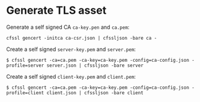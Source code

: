 # Generate TLS asset

Generate a self signed CA `ca-key.pen` and `ca.pem`:

`cfssl gencert -initca ca-csr.json | cfssljson -bare ca -`

Create a self signed `server-key.pem` and `server.pem`:

`$ cfssl gencert -ca=ca.pem -ca-key=ca-key.pem -config=ca-config.json -profile=server server.json | cfssljson -bare server`

Create a self signed `client-key.pem` and `client.pem`:

`$ cfssl gencert -ca=ca.pem -ca-key=ca-key.pem -config=ca-config.json -profile=client client.json | cfssljson -bare client`